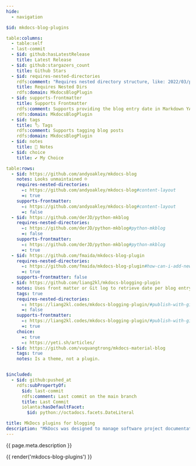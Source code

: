```yaml
---
hide:
  - navigation

$id: mkdocs-blog-plugins

table:columns:
  - table:self
  - last-commit
  - $id: github:hasLatestRelease
    title: Latest Release
  - $id: github:stargazers_count
    title: Github Stars
  - $id: requires-nested-directories
    rdfs:comment: "Requires nested directory structure, like: 2022/03/page.md"
    title: Requires Nested Dirs
    rdfs:domain: MkdocsBlogPlugin
  - $id: supports-frontmatter
    title: Supports Frontmatter
    rdfs:comment: Supports providing the blog entry date in Markdown YAML front matter.
    rdfs:domain: MkdocsBlogPlugin
  - $id: tags
    title: 🏷️ Tags
    rdfs:comment: Supports tagging blog posts
    rdfs:domain: MkdocsBlogPlugin
  - $id: notes
    title: 💬 Notes
  - $id: choice
    title: ✔️ My Choice

table:rows:
  - $id: https://github.com/andyoakley/mkdocs-blog
    notes: Looks unmaintained ☹
    requires-nested-directories:
      ⇐: https://github.com/andyoakley/mkdocs-blog#content-layout
      =: true
    supports-frontmatter:
      ⇐: https://github.com/andyoakley/mkdocs-blog#content-layout
      =: false
  - $id: https://github.com/derJD/python-mkblog
    requires-nested-directories:
      ⇐: https://github.com/derJD/python-mkblog#python-mkblog
      =: false
    supports-frontmatter:
      ⇐: https://github.com/derJD/python-mkblog#python-mkblog
      =: true
  - $id: https://github.com/fmaida/mkdocs-blog-plugin
    requires-nested-directories:
      ⇐: https://github.com/fmaida/mkdocs-blog-plugin#how-can-i-add-new-articles-to-my-blog-section-
      =: true
    supports-frontmatter: false
  - $id: https://github.com/liang2kl/mkdocs-blogging-plugin
    notes: Uses front matter or Git log to retrieve date per blog entry.
    tags: true
    requires-nested-directories:
      ⇐: https://liang2kl.codes/mkdocs-blogging-plugin/#publish-with-github-pages
      =: false
    supports-frontmatter:
      ⇐: https://liang2kl.codes/mkdocs-blogging-plugin/#publish-with-github-pages
      =: true
    choice:
      =: true
      ⇐: https://yeti.sh/articles/
  - $id: https://github.com/vuquangtrong/mkdocs-material-blog
    tags: true
    notes: Is a theme, not a plugin.


$included:
  - $id: github:pushed_at
    rdfs:subPropertyOf:
      $id: last-commit
      rdfs:comment: Last commit on the main branch
      title: Last Commit
      iolanta:hasDefaultFacet:
        $id: python://octadocs.facets.DateLiteral

title: MkDocs plugins for blogging
description: "MkDocs was designed to manage software project documentation, but in fact it is a very wide purpose static site generator. Can you use it to write your personal blog? Yes, most assuredly. Here are a few plugins for that."
---
```


{{ page.meta.description }}

{{ render('mkdocs-blog-plugins') }}
